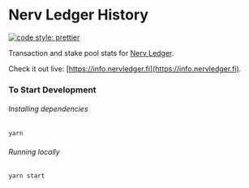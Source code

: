 # Nerv Ledger History

[![code style: prettier](https://img.shields.io/badge/code_style-prettier-ff69b4.svg?style=flat-square)](https://github.com/prettier/prettier)

Transaction and stake pool stats for [Nerv Ledger](https://app.nervledger.fi).

Check it out live: [https://info.nervledger.fi](https://info.nervledger.fi).

### To Start Development

###### Installing dependencies

```bash
yarn
```

###### Running locally

```bash
yarn start
```

